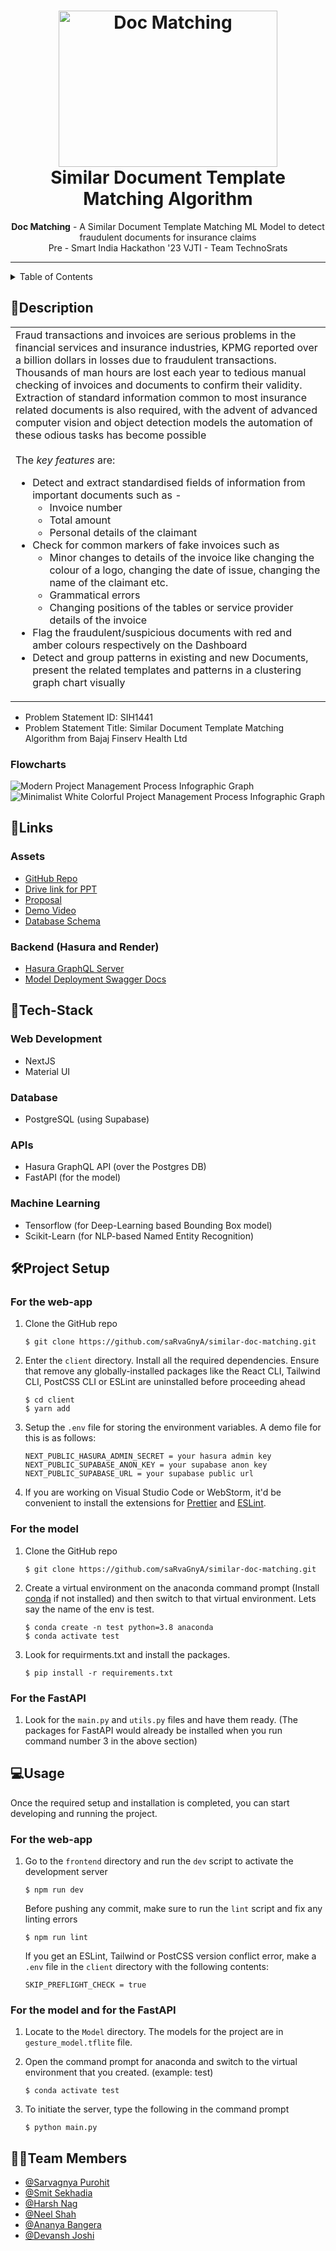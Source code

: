 <h1 align="center">
  <a href="https://github.com/saRvaGnyA/similar-doc-matching">
    <img src="https://sdk.finance/wp-content/uploads/2021/07/001.png?x38932" alt="Doc Matching" width="350" height="250">
  </a>
  <br>
  Similar Document Template Matching Algorithm
</h1>
 
<div align="center">
   <strong>Doc Matching</strong> - A Similar Document Template Matching ML Model to detect fraudulent documents for insurance claims<br>
  Pre - Smart India Hackathon '23 VJTI - Team TechnoSrats <br>
</div>

<hr>

<details>
<summary>Table of Contents</summary>

- [Description](#description)
- [Links](#links)
- [Tech Stack](#tech-stack)
- [Project Setup](#project-setup)
- [Usage](#usage)
- [Team Members](#team-members)

</details>

## 📝Description

<table>
  <tr>
    <td>
Fraud transactions and invoices are serious problems in the financial services and insurance industries, KPMG reported over a billion dollars in losses due to fraudulent transactions. Thousands of man hours are lost each year to tedious manual checking of invoices and documents to confirm their validity. Extraction of standard information common to most insurance related documents is also required, with the advent of advanced computer vision and object detection models the automation of these odious tasks has become possible
<br><br>
      The <i>key features</i> are:
      <ul>
<li> Detect and extract standardised fields of information from important documents such as - 
    <ul>
      <li> Invoice number </li>
      <li> Total amount </li>
      <li> Personal details of the claimant </li>
    </ul>
<li> Check for common markers of fake invoices such as
<ul>
      <li> Minor changes to details of the invoice like changing the colour of a logo, changing the date of issue, changing the name of the claimant etc.  </li>
      <li> Grammatical errors </li>
      <li> Changing positions of the tables or service provider details of the invoice </li>
    </ul>
  <li> Flag the fraudulent/suspicious documents with red and amber colours respectively on the Dashboard </li>
        <li> Detect and group patterns in existing and new Documents, present the related templates and patterns in a clustering graph chart visually </li>
      </ul>
    </td>
  </tr>
  </table>
  
- Problem Statement ID: SIH1441
- Problem Statement Title: Similar Document Template Matching Algorithm from Bajaj Finserv Health Ltd

### Flowcharts

![Modern Project Management Process Infographic Graph](https://github.com/saRvaGnyA/similar-doc-matching/assets/24823649/c0e7f276-7390-49bf-af89-a7d29cc17f49) 
![Minimalist White Colorful Project Management Process Infographic Graph](https://github.com/saRvaGnyA/similar-doc-matching/assets/24823649/b7309da4-ca91-448c-8b33-522ae2e6df75)

## 🔗Links

### Assets

- [GitHub Repo](https://github.com/saRvaGnyA/similar-doc-matching)
- [Drive link for PPT](https://docs.google.com/presentation/d/1BdZr7hHd4X8RenVTC1hHSzQmLpTHUL2w-BDA8KbkFek/edit?usp=sharing)
- [Proposal](https://docs.google.com/document/d/1LnZ_EIVjMkTA8e2q9V1swQQJ4rpQ2-yKSTu4EeCkAhU/edit?usp=sharing)
- [Demo Video](https://youtu.be/Ulq-CRd5YeE)
- [Database Schema](https://drawsql.app/teams/dcodestarbots/diagrams/sih-2023)

### Backend (Hasura and Render)

- [Hasura GraphQL Server](https://capital-owl-54.hasura.app/v1/graphql)
- [Model Deployment Swagger Docs](https://sih-fraud-detection-api.onrender.com/docs)

## 🤖Tech-Stack

### Web Development

- NextJS
- Material UI

### Database

- PostgreSQL (using Supabase)

### APIs

- Hasura GraphQL API (over the Postgres DB)
- FastAPI (for the model)

### Machine Learning

- Tensorflow (for Deep-Learning based Bounding Box model)
- Scikit-Learn (for NLP-based Named Entity Recognition)

## 🛠Project Setup

### For the web-app

1. Clone the GitHub repo
   ```
   $ git clone https://github.com/saRvaGnyA/similar-doc-matching.git
   ```
2. Enter the `client` directory. Install all the required dependencies. Ensure that remove any globally-installed packages like the React CLI, Tailwind CLI, PostCSS CLI or ESLint are uninstalled before proceeding ahead
   ```
   $ cd client
   $ yarn add
   ```
3. Setup the `.env` file for storing the environment variables. A demo file for this is as follows:
   ```
   NEXT_PUBLIC_HASURA_ADMIN_SECRET = your hasura admin key
   NEXT_PUBLIC_SUPABASE_ANON_KEY = your supabase anon key
   NEXT_PUBLIC_SUPABASE_URL = your supabase public url
   ```
4. If you are working on Visual Studio Code or WebStorm, it'd be convenient to install the extensions for [Prettier](https://marketplace.visualstudio.com/items?itemName=esbenp.prettier-vscode) and [ESLint](https://marketplace.visualstudio.com/items?itemName=dbaeumer.vscode-eslint).

### For the model

1. Clone the GitHub repo
   ```
   $ git clone https://github.com/saRvaGnyA/similar-doc-matching.git
   ```
2. Create a virtual environment on the anaconda command prompt (Install [conda](https://docs.conda.io/en/latest/) if not installed) and then switch to that virtual environment. Lets say the name of the env is test.
   ```
   $ conda create -n test python=3.8 anaconda
   $ conda activate test
   ```
3. Look for requirments.txt and install the packages.
   ```
   $ pip install -r requirements.txt
   ```

### For the FastAPI

1. Look for the `main.py` and `utils.py` files and have them ready. (The packages for FastAPI would already be installed when you run command number 3 in the above section)

## 💻Usage

Once the required setup and installation is completed, you can start developing and running the project.

### For the web-app

1. Go to the `frontend` directory and run the `dev` script to activate the development server
   ```
   $ npm run dev
   ```
   Before pushing any commit, make sure to run the `lint` script and fix any linting errors
   ```
   $ npm run lint
   ```
   If you get an ESLint, Tailwind or PostCSS version conflict error, make a `.env` file in the `client` directory with the following contents:
   ```
   SKIP_PREFLIGHT_CHECK = true
   ```

### For the model and for the FastAPI

1. Locate to the `Model` directory. The models for the project are in `gesture_model.tflite` file.

2. Open the command prompt for anaconda and switch to the virtual environment that you created. (example: test)

   ```
   $ conda activate test
   ```

3. To initiate the server, type the following in the command prompt

   ```
   $ python main.py
   ```

## 👩‍💻Team Members

- [@Sarvagnya Purohit](https://github.com/saRvaGnyA)
- [@Smit Sekhadia](https://github.com/smitsekhadiaa)
- [@Harsh Nag](https://github.com/Jigsaw-23122002)
- [@Neel Shah](https://github.com/Neel-Shah-29)
- [@Ananya Bangera](https://github.com/ananya-bangera)
- [@Devansh Joshi](https://github.com/devdev29)
